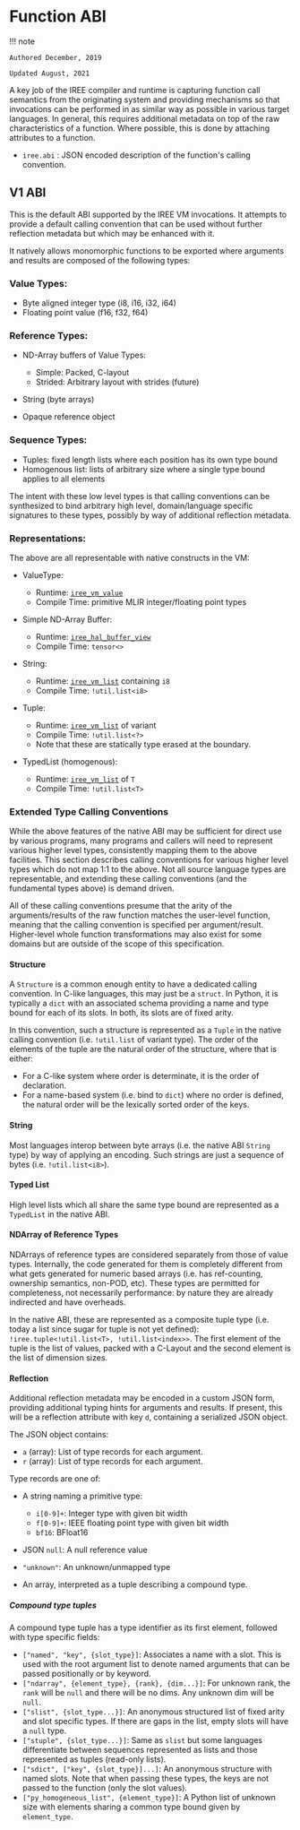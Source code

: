 # Function ABI

!!! note

    Authored December, 2019

    Updated August, 2021

A key job of the IREE compiler and runtime is capturing function call semantics
from the originating system and providing mechanisms so that invocations can be
performed in as similar way as possible in various target languages. In general,
this requires additional metadata on top of the raw characteristics of a
function. Where possible, this is done by attaching attributes to a function.

-   `iree.abi` : JSON encoded description of the function's calling convention.

## V1 ABI

This is the default ABI supported by the IREE VM invocations. It attempts to
provide a default calling convention that can be used without further reflection
metadata but which may be enhanced with it.

It natively allows monomorphic functions to be exported where arguments and
results are composed of the following types:

### Value Types:

-   Byte aligned integer type (i8, i16, i32, i64)
-   Floating point value (f16, f32, f64)

### Reference Types:

-   ND-Array buffers of Value Types:

    -   Simple: Packed, C-layout
    -   Strided: Arbitrary layout with strides (future)

-   String (byte arrays)

-   Opaque reference object

### Sequence Types:

-   Tuples: fixed length lists where each position has its own type bound
-   Homogenous list: lists of arbitrary size where a single type bound applies
    to all elements

The intent with these low level types is that calling conventions can be
synthesized to bind arbitrary high level, domain/language specific signatures to
these types, possibly by way of additional reflection metadata.

### Representations:

The above are all representable with native constructs in the VM:

-   ValueType:

    -   Runtime:
        [`iree_vm_value`](https://github.com/openxla/iree/blob/main/iree/vm/value.h)
    -   Compile Time: primitive MLIR integer/floating point types

-   Simple ND-Array Buffer:

    -   Runtime:
        [`iree_hal_buffer_view`](https://github.com/openxla/iree/blob/main/iree/hal/buffer_view.h)
    -   Compile Time: `tensor<>`

-   String:

    -   Runtime:
        [`iree_vm_list`](https://github.com/openxla/iree/blob/main/iree/vm/list.h)
        containing `i8`
    -   Compile Time: `!util.list<i8>`

-   Tuple:

    -   Runtime:
        [`iree_vm_list`](https://github.com/openxla/iree/blob/main/iree/vm/list.h)
        of variant
    -   Compile Time: `!util.list<?>`
    -   Note that these are statically type erased at the boundary.

-   TypedList (homogenous):

    -   Runtime:
        [`iree_vm_list`](https://github.com/openxla/iree/blob/main/iree/vm/list.h)
        of `T`
    -   Compile Time: `!util.list<T>`

### Extended Type Calling Conventions

While the above features of the native ABI may be sufficient for direct use by
various programs, many programs and callers will need to represent various
higher level types, consistently mapping them to the above facilities. This
section describes calling conventions for various higher level types which do
not map 1:1 to the above. Not all source language types are representable, and
extending these calling conventions (and the fundamental types above) is demand
driven.

All of these calling conventions presume that the arity of the arguments/results
of the raw function matches the user-level function, meaning that the calling
convention is specified per argument/result. Higher-level whole function
transformations may also exist for some domains but are outside of the scope of
this specification.

#### Structure

A `Structure` is a common enough entity to have a dedicated calling convention.
In C-like languages, this may just be a `struct`. In Python, it is typically a
`dict` with an associated schema providing a name and type bound for each of its
slots. In both, its slots are of fixed arity.

In this convention, such a structure is represented as a `Tuple` in the native
calling convention (i.e. `!util.list` of variant type). The order of the
elements of the tuple are the natural order of the structure, where that is
either:

-   For a C-like system where order is determinate, it is the order of
    declaration.
-   For a name-based system (i.e. bind to `dict`) where no order is defined, the
    natural order will be the lexically sorted order of the keys.

#### String

Most languages interop between byte arrays (i.e. the native ABI `String` type)
by way of applying an encoding. Such strings are just a sequence of bytes (i.e.
`!util.list<i8>`).

#### Typed List

High level lists which all share the same type bound are represented as a
`TypedList` in the native ABI.

#### NDArray of Reference Types

NDArrays of reference types are considered separately from those of value types.
Internally, the code generated for them is completely different from what gets
generated for numeric based arrays (i.e. has ref-counting, ownership semantics,
non-POD, etc). These types are permitted for completeness, not necessarily
performance: by nature they are already indirected and have overheads.

In the native ABI, these are represented as a composite tuple type (i.e. today a
list since sugar for tuple is not yet defined): `!iree.tuple<!util.list<T>,
!util.list<index>>`. The first element of the tuple is the list of values,
packed with a C-Layout and the second element is the list of dimension sizes.

#### Reflection

Additional reflection metadata may be encoded in a custom JSON form, providing
additional typing hints for arguments and results. If present, this will be a
reflection attribute with key `d`, containing a serialized JSON object.

The JSON object contains:

-   `a` (array): List of type records for each argument.
-   `r` (array): List of type records for each argument.

Type records are one of:

-   A string naming a primitive type:

    -   `i[0-9]+`: Integer type with given bit width
    -   `f[0-9]+`: IEEE floating point type with given bit width
    -   `bf16`: BFloat16

-   JSON `null`: A null reference value

-   `"unknown"`: An unknown/unmapped type

-   An array, interpreted as a tuple describing a compound type.

##### Compound type tuples

A compound type tuple has a type identifier as its first element, followed with
type specific fields:

-   `["named", "key", {slot_type}]`: Associates a name with a slot. This is
    used with the root argument list to denote named arguments that can be
    passed positionally or by keyword.
-   `["ndarray", {element_type}, {rank}, {dim...}]`: For unknown rank, the
    `rank` will be `null` and there will be no dims. Any unknown dim will be
    `null`.
-   `["slist", {slot_type...}]`: An anonymous structured list of fixed arity and
    slot specific types. If there are gaps in the list, empty slots will have a
    `null` type.
-   `["stuple", {slot_type...}]`: Same as `slist` but some languages
    differentiate between sequences represented as lists and those represented
    as tuples (read-only lists).
-   `["sdict", ["key", {slot_type}]...]`: An anonymous structure with named
    slots. Note that when passing these types, the keys are not passed to the
    function (only the slot values).
-   `["py_homogeneous_list", {element_type}]`: A Python list of unknown size
    with elements sharing a common type bound given by `element_type`.
